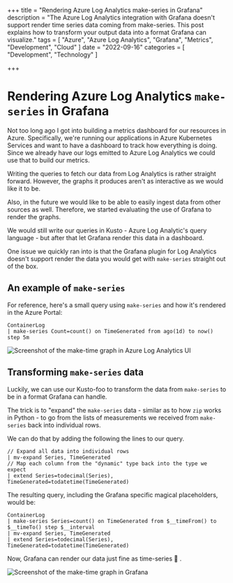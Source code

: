 +++
title = "Rendering Azure Log Analytics make-series in Grafana"
description = "The Azure Log Analytics integration with Grafana doesn't support render time series data coming from make-series. This post explains how to transform your output data into a format Grafana can visualize."
tags = [
    "Azure",
    "Azure Log Analytics",
    "Grafana",
    "Metrics",
    "Development",
    "Cloud"
]
date = "2022-09-16"
categories = [
    "Development",
    "Technology"
]

+++

# Rendering Azure Log Analytics `make-series` in Grafana

Not too long ago I got into building a metrics dashboard for our resources in Azure.
Specifically, we're running our applications in Azure Kubernetes Services and want to have a dashboard to track how everything is doing.
Since we already have our logs emitted to Azure Log Analytics we could use that to build our metrics.

Writing the queries to fetch our data from Log Analytics is rather straight forward. However, the graphs it produces aren't as interactive as we would like it to be.

Also, in the future we would like to be able to easily ingest data from other sources as well. Therefore, we started evaluating the use of Grafana to render the graphs.

We would still write our queries in Kusto - Azure Log Analytic's query language - but after that let Grafana render this data in a dashboard.

One issue we quickly ran into is that the Grafana plugin for Log Analytics doesn't support render the data you would get with `make-series` straight out of the box.

## An example of `make-series`

For reference, here's a small query using `make-series` and how it's rendered in the Azure Portal:

```
ContainerLog
| make-series Count=count() on TimeGenerated from ago(1d) to now() step 5m
```

![Screenshot of the make-time graph in Azure Log Analytics UI](/img/blog/20220916_log_analytics_make_series.png)

## Transforming `make-series` data

Luckily, we can use our Kusto-foo to transform the data from `make-series` to be in a format Grafana can handle.

The trick is to "expand" the `make-series` data - similar as to how `zip` works in Python - to go from the lists of measurements we received from `make-series` back into individual rows.

We can do that by adding the following the lines to our query.
```
// Expand all data into individual rows
| mv-expand Series, TimeGenerated
// Map each column from the "dynamic" type back into the type we expect
| extend Series=todecimal(Series), TimeGenerated=todatetime(TimeGenerated)
```

The resulting query, including the Grafana specific magical placeholders, would be:

```kusto
ContainerLog
| make-series Series=count() on TimeGenerated from $__timeFrom() to $__timeTo() step $__interval
| mv-expand Series, TimeGenerated
| extend Series=todecimal(Series), TimeGenerated=todatetime(TimeGenerated)
```

Now, Grafana can render our data just fine as time-series 🎉 .

![Screenshot of the make-time graph in Grafana](/img/blog/20220916_grafana_make_time_graph.png)
